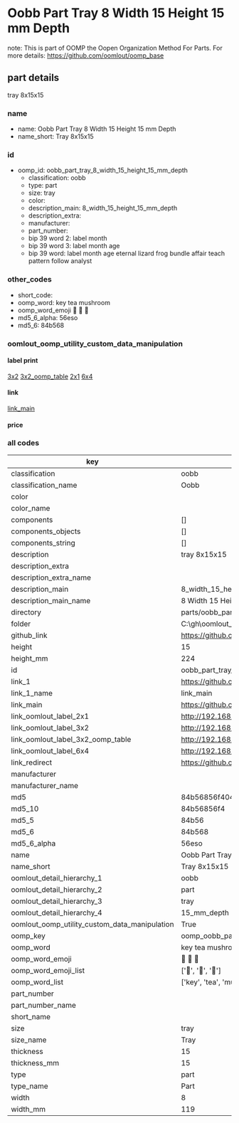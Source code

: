 # Oobb Part Tray 8 Width 15 Height 15 mm Depth  

note: This is part of OOMP the Oopen Organization Method For Parts. For more details: https://github.com/oomlout/oomp_base

##  part details
  



tray 8x15x15



### name
* name: Oobb Part Tray 8 Width 15 Height 15 mm Depth
* name_short: Tray 8x15x15 
### id
* oomp_id: oobb_part_tray_8_width_15_height_15_mm_depth
  * classification: oobb
  * type: part
  * size: tray
  * color: 
  * description_main: 8_width_15_height_15_mm_depth
  * description_extra: 
  * manufacturer: 
  * part_number: 
  * bip 39 word 2: label month
  * bip 39 word 3: label month age
  * bip 39 word: label month age eternal lizard frog bundle affair teach pattern follow analyst

### other_codes
* short_code: 
* oomp_word: key tea mushroom
* oomp_word_emoji :key: :tea: :mushroom:
* md5_6_alpha: 56eso
* md5_6: 84b568






### oomlout_oomp_utility_custom_data_manipulation
#### label print
[3x2](http://192.168.1.245:1112/?label=oomp%2056eso)
[3x2_oomp_table](http://192.168.1.108:1112/?label=oomp%2056eso)
[2x1](http://192.168.1.242:1112/?label=oomp%2056eso)
[6x4](http://192.168.1.55:1112/?label=oomp%2056eso)    

#### link

[link_main](https://github.com/oomlout/oomlout_oobb_version_4_generated_parts/tree/main/navigation_oomp/oobb/part/tray/8_width_15_height_15_mm_depth/part)                              

#### price







### all codes 
| key | value |  
| --- | --- |  
| classification | oobb |  
| classification_name | Oobb |  
| color |  |  
| color_name |  |  
| components | [] |  
| components_objects | [] |  
| components_string | [] |  
| description | tray 8x15x15 |  
| description_extra |  |  
| description_extra_name |  |  
| description_main | 8_width_15_height_15_mm_depth |  
| description_main_name | 8 Width 15 Height 15 mm Depth |  
| directory | parts/oobb_part_tray_8_width_15_height_15_mm_depth |  
| folder | C:\gh\oomlout_oobb_version_4_generated_parts\parts\oobb_part_tray_8_width_15_height_15_mm_depth |  
| github_link | https://github.com/oomlout/oomlout_oomp_part_src/tree/main/parts/oobb_part_tray_8_width_15_height_15_mm_depth |  
| height | 15 |  
| height_mm | 224 |  
| id | oobb_part_tray_8_width_15_height_15_mm_depth |  
| link_1 | https://github.com/oomlout/oomlout_oobb_version_4_generated_parts/tree/main/navigation_oomp/oobb/part/tray/8_width_15_height_15_mm_depth/part |  
| link_1_name | link_main |  
| link_main | https://github.com/oomlout/oomlout_oobb_version_4_generated_parts/tree/main/navigation_oomp/oobb/part/tray/8_width_15_height_15_mm_depth/part |  
| link_oomlout_label_2x1 | http://192.168.1.242:1112/?label=oomp%2056eso |  
| link_oomlout_label_3x2 | http://192.168.1.245:1112/?label=oomp%2056eso |  
| link_oomlout_label_3x2_oomp_table | http://192.168.1.108:1112/?label=oomp%2056eso |  
| link_oomlout_label_6x4 | http://192.168.1.55:1112/?label=oomp%2056eso |  
| link_redirect | https://github.com/oomlout/oomlout_oobb_version_4_generated_parts/tree/main/parts/oobb_tray_08_15_15 |  
| manufacturer |  |  
| manufacturer_name |  |  
| md5 | 84b56856f40443c974c164d809a3dbe1 |  
| md5_10 | 84b56856f4 |  
| md5_5 | 84b56 |  
| md5_6 | 84b568 |  
| md5_6_alpha | 56eso |  
| name | Oobb Part Tray 8 Width 15 Height 15 mm Depth |  
| name_short | Tray 8x15x15  |  
| oomlout_detail_hierarchy_1 | oobb |  
| oomlout_detail_hierarchy_2 | part |  
| oomlout_detail_hierarchy_3 | tray |  
| oomlout_detail_hierarchy_4 | 15_mm_depth |  
| oomlout_oomp_utility_custom_data_manipulation | True |  
| oomp_key | oomp_oobb_part_tray_8_width_15_height_15_mm_depth |  
| oomp_word | key tea mushroom |  
| oomp_word_emoji | :key: :tea: :mushroom: |  
| oomp_word_emoji_list | [':key:', ':tea:', ':mushroom:'] |  
| oomp_word_list | ['key', 'tea', 'mushroom'] |  
| part_number |  |  
| part_number_name |  |  
| short_name |  |  
| size | tray |  
| size_name | Tray |  
| thickness | 15 |  
| thickness_mm | 15 |  
| type | part |  
| type_name | Part |  
| width | 8 |  
| width_mm | 119 |  
